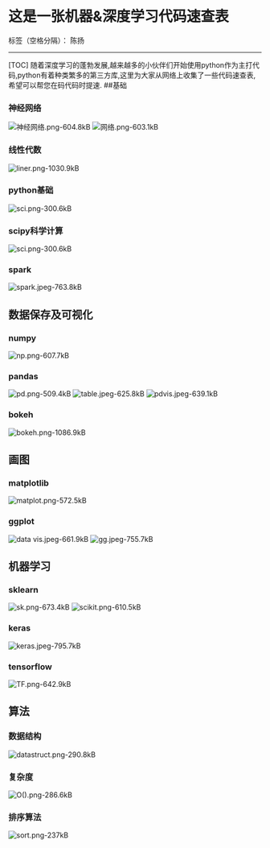 ﻿#  这是一张机器&深度学习代码速查表
标签（空格分隔）： 陈扬

---
[TOC]
随着深度学习的蓬勃发展,越来越多的小伙伴们开始使用python作为主打代码,python有着种类繁多的第三方库,这里为大家从网络上收集了一些代码速查表,希望可以帮您在码代码时提速.
##基础
### 神经网络
![神经网络.png-604.8kB][1]
![网络.png-603.1kB][2]
### 线性代数
![liner.png-1030.9kB][3]
### python基础
![sci.png-300.6kB][4]
### scipy科学计算
![sci.png-300.6kB][5]
### spark
![spark.jpeg-763.8kB][6]
## 数据保存及可视化
### numpy
![np.png-607.7kB][7]
### pandas
![pd.png-509.4kB][8]
![table.jpeg-625.8kB][9]
![pdvis.jpeg-639.1kB][10]
### bokeh
![bokeh.png-1086.9kB][11]
### 
## 画图
### matplotlib
![matplot.png-572.5kB][12]
### ggplot
![data vis.jpeg-661.9kB][13]
![gg.jpeg-755.7kB][14]
## 机器学习
### sklearn
![sk.png-673.4kB][15]
![scikit.png-610.5kB][16]
### keras
![keras.jpeg-795.7kB][17]
### tensorflow
![TF.png-642.9kB][18]
## 算法
### 数据结构
![datastruct.png-290.8kB][19]
### 复杂度
![O().png-286.6kB][20]
### 排序算法
![sort.png-237kB][21]


  [1]: http://static.zybuluo.com/Team/y6pjoywhkn1pdapep1zad7il/%E7%A5%9E%E7%BB%8F%E7%BD%91%E7%BB%9C.png
  [2]: http://static.zybuluo.com/Team/0tw11jzagxc0npus6ickr1oh/%E7%BD%91%E7%BB%9C.png
  [3]: http://static.zybuluo.com/Team/cn56twrdhlahrl7ix46xwqw3/liner.png
  [4]: http://static.zybuluo.com/Team/vtg8inupaj5vy3ln3vk7t85w/sci.png
  [5]: http://static.zybuluo.com/Team/84xqmt690m6hnctb6qdfvxdn/sci.png
  [6]: http://static.zybuluo.com/Team/24gmxj519n2edcnvwytsopc0/spark.jpeg
  [7]: http://static.zybuluo.com/Team/im3ch5odz67vop0pmpv79h68/np.png
  [8]: http://static.zybuluo.com/Team/1i33ru0iy64tor6vb9dap5nx/pd.png
  [9]: http://static.zybuluo.com/Team/dsncme8bp2vc5gcmejes8feg/table.jpeg
  [10]: http://static.zybuluo.com/Team/phaqdebkavcat5tde2kmsofj/pdvis.jpeg
  [11]: http://static.zybuluo.com/Team/xvujgg3n97hiq4wkf796h4el/bokeh.png
  [12]: http://static.zybuluo.com/Team/ohs4rsm5o0lm3vggeyleytgf/matplot.png
  [13]: http://static.zybuluo.com/Team/n8w79016ep6i384sfbwj05vm/data%20vis.jpeg
  [14]: http://static.zybuluo.com/Team/cwsjvkzgnu1b2bh5sljs90ey/gg.jpeg
  [15]: http://static.zybuluo.com/Team/ee3ufgacykyx3ilavub3iwr8/sk.png
  [16]: http://static.zybuluo.com/Team/4a9nifp5px9yc0hj06jcce56/scikit.png
  [17]: http://static.zybuluo.com/Team/ndgm8wakx6ka1zw42i0y6fqa/keras.jpeg
  [18]: http://static.zybuluo.com/Team/i7ebze2onf185a8zte1v7xqh/TF.png
  [19]: http://static.zybuluo.com/Team/ujay8qwle1dm9wtgu6ottdt9/datastruct.png
  [20]: http://static.zybuluo.com/Team/vumiy0qoezaskxmlex9xz4tu/O%28%29.png
  [21]: http://static.zybuluo.com/Team/s1smbd6gcm5m10pgluj6jbqr/sort.png